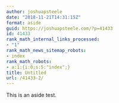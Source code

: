 ```yaml
---
author: joshuapsteele
date: "2018-11-21T14:31:15Z"
format: aside
guid: https://joshuapsteele.com/?p=41433
id: 41433
rank_math_internal_links_processed:
- "1"
rank_math_news_sitemap_robots:
- index
rank_math_robots:
- a:1:{i:0;s:5:"index";}
title: Untitled
url: /41433-2/
---
```


This is an aside test.